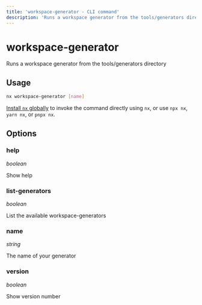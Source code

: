 ```yaml
---
title: 'workspace-generator - CLI command'
description: 'Runs a workspace generator from the tools/generators directory'
---
```


# workspace-generator

Runs a workspace generator from the tools/generators directory

## Usage

```bash
nx workspace-generator [name]
```

[Install `nx` globally](/getting-started/nx-setup#install-nx) to invoke the command directly using `nx`, or use `npx nx`, `yarn nx`, or `pnpx nx`.

## Options

### help

_boolean_

Show help

### list-generators

_boolean_

List the available workspace-generators

### name

_string_

The name of your generator

### version

_boolean_

Show version number
